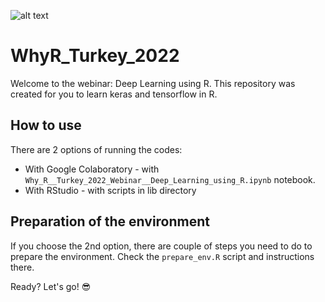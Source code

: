![alt text](https://whyr.pl/2022/turkey/assets/images/logo200.png)

# WhyR_Turkey_2022

Welcome to the webinar: Deep Learning using R. This repository was created for you to learn keras and tensorflow in R.

## How to use

There are 2 options of running the codes:
* With Google Colaboratory - with `Why_R__Turkey_2022_Webinar__Deep_Learning_using_R.ipynb` notebook.
* With RStudio - with scripts in lib directory

## Preparation of the environment

If you choose the 2nd option, there are couple of steps you need to do to prepare the environment. Check the `prepare_env.R` script and instructions there.

Ready? Let's go!  :sunglasses: